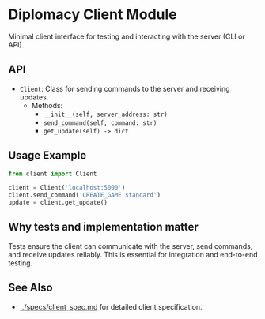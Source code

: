 # Diplomacy Client Module

Minimal client interface for testing and interacting with the server (CLI or API).

## API
- `Client`: Class for sending commands to the server and receiving updates.
  - Methods:
    - `__init__(self, server_address: str)`
    - `send_command(self, command: str)`
    - `get_update(self) -> dict`

## Usage Example
```python
from client import Client

client = Client('localhost:5000')
client.send_command('CREATE_GAME standard')
update = client.get_update()
```

## Why tests and implementation matter
Tests ensure the client can communicate with the server, send commands, and receive updates reliably. This is essential for integration and end-to-end testing.

## See Also
- [../specs/client_spec.md](../../specs/client_spec.md) for detailed client specification.
